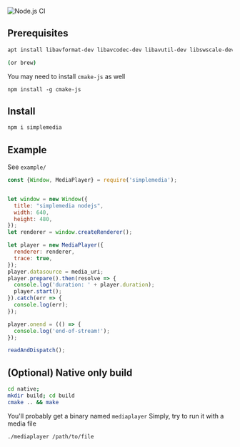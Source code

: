 ![Node.js CI](https://github.com/gurumian/simplemedia/workflows/Node.js%20CI/badge.svg)


## Prerequisites
```bash
apt install libavformat-dev libavcodec-dev libavutil-dev libswscale-dev libsdl2-dev

(or brew)
```

You may need to install `cmake-js` as well
```
npm install -g cmake-js
```


## Install
```bash
npm i simplemedia
```

## Example
See `example/`

```js
const {Window, MediaPlayer} = require('simplemedia');


let window = new Window({
  title: "simplemedia nodejs",
  width: 640,
  height: 480,
});
let renderer = window.createRenderer();

let player = new MediaPlayer({
  renderer: renderer,
  trace: true,
});
player.datasource = media_uri;
player.prepare().then(resolve => {
  console.log('duration: ' + player.duration);
  player.start();
}).catch(err => {
  console.log(err);
});

player.onend = (() => {
  console.log('end-of-stream!');
});

readAndDispatch();
```


## (Optional) Native only build
```bash
cd native;
mkdir build; cd build
cmake .. && make
```
You'll probably get a binary named `mediaplayer`
Simply, try to run it with a media file
```bash
./mediaplayer /path/to/file
```
